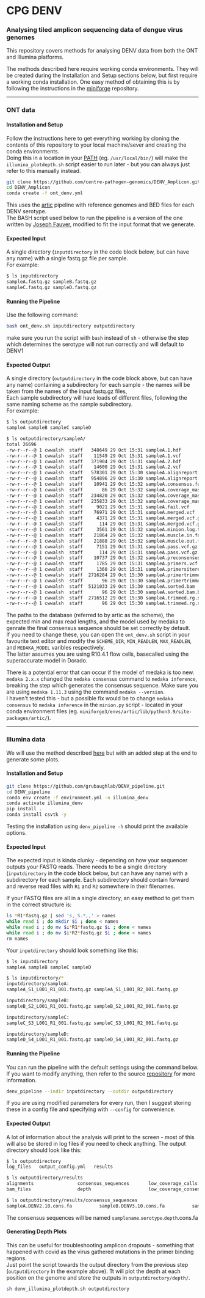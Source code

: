# CPG DENV  

### Analysing tiled amplicon sequencing data of dengue virus genomes

This repository covers methods for analysing DENV data from both the ONT and Illumina platforms.

The methods described here require working conda environments. They will be created during the Installation and Setup sections below, but first require a working conda installation. One easy method of obtaining this is by following the instructions in the [miniforge](https://github.com/conda-forge/miniforge) repository.

---
### ONT data  

#### Installation and Setup
Follow the instructions here to get everything working by cloning the contents of this repository to your local machine/sever and creating the conda environments.  
Doing this in a location in your [PATH](https://en.wikipedia.org/wiki/PATH_(variable)) (eg. `/usr/local/bin/`) will make the `illumina_plotdepth.sh` script easier to run later - but you can always just refer to this manually instead. 

```bash
git clone https://github.com/centre-pathogen-genomics/DENV_Amplicon.git 
cd DENV_Amplicon
conda create -f ont_denv.yml
```

This uses the [artic](https://github.com/artic-network/fieldbioinformatics) pipeline with reference genomes and BED files for each DENV serotype.  
The BASH script used below to run the pipeline is a version of the one written by [Joseph Fauver](https://github.com/josephfauver/DENV_MinION_Script), modified to fit the input format that we generate.
#### Expected Input
A single directory (`inputdirectory` in the code block below, but can have any name) with a single fastq.gz file per sample.  
For example:  
```bash
$ ls inputdirectory
sampleA.fastq.gz sampleB.fastq.gz  
sampleC.fastq.gz sampleD.fastq.gz
``` 
#### Running the Pipeline
Use the following command:
```bash
bash ont_denv.sh inputdirectory outputdirectory
```
make sure you run the script with `bash` instead of `sh` - otherwise the step which determines the serotype will not run correctly and will default to DENV1

#### Expected Output
A single directory (`outputdirectory` in the code block above, but can have any name) containing a subdirectory for each sample - the names will be taken from the names of the input fastq.gz files,  
Each sample subdirectory will have loads of different files, following the same naming scheme as the sample subdirectory.  
For example: 
```bash
$ ls outputdirectory
sampleA sampleB sampleC sampleD

$ ls outputdirectory/sampleA/
total 26696
-rw-r--r--@ 1 cwwalsh  staff   348649 29 Oct 15:31 sampleA.1.hdf
-rw-r--r--@ 1 cwwalsh  staff    11549 29 Oct 15:31 sampleA.1.vcf
-rw-r--r--@ 1 cwwalsh  staff   371904 29 Oct 15:31 sampleA.2.hdf
-rw-r--r--@ 1 cwwalsh  staff    14600 29 Oct 15:31 sampleA.2.vcf
-rw-r--r--@ 1 cwwalsh  staff   578301 29 Oct 15:30 sampleA.alignreport.er
-rw-r--r--@ 1 cwwalsh  staff   954896 29 Oct 15:30 sampleA.alignreport.txt
-rw-r--r--@ 1 cwwalsh  staff    10941 29 Oct 15:32 sampleA.consensus.fasta
-rw-r--r--@ 1 cwwalsh  staff       86 29 Oct 15:32 sampleA.coverage_mask.txt
-rw-r--r--@ 1 cwwalsh  staff   234820 29 Oct 15:32 sampleA.coverage_mask.txt.1.depths
-rw-r--r--@ 1 cwwalsh  staff   235833 29 Oct 15:32 sampleA.coverage_mask.txt.2.depths
-rw-r--r--@ 1 cwwalsh  staff     9021 29 Oct 15:31 sampleA.fail.vcf
-rw-r--r--@ 1 cwwalsh  staff    76971 29 Oct 15:31 sampleA.merged.vcf
-rw-r--r--@ 1 cwwalsh  staff     4371 29 Oct 15:31 sampleA.merged.vcf.gz
-rw-r--r--@ 1 cwwalsh  staff      114 29 Oct 15:31 sampleA.merged.vcf.gz.tbi
-rw-r--r--@ 1 cwwalsh  staff     3561 29 Oct 15:32 sampleA.minion.log.txt
-rw-r--r--@ 1 cwwalsh  staff    21864 29 Oct 15:32 sampleA.muscle.in.fasta
-rw-r--r--@ 1 cwwalsh  staff    21888 29 Oct 15:32 sampleA.muscle.out.fasta
-rw-r--r--@ 1 cwwalsh  staff     7151 29 Oct 15:31 sampleA.pass.vcf.gz
-rw-r--r--@ 1 cwwalsh  staff      114 29 Oct 15:31 sampleA.pass.vcf.gz.tbi
-rw-r--r--@ 1 cwwalsh  staff    10737 29 Oct 15:32 sampleA.preconsensus.fasta
-rw-r--r--@ 1 cwwalsh  staff     1785 29 Oct 15:31 sampleA.primers.vcf
-rw-r--r--@ 1 cwwalsh  staff     1360 29 Oct 15:31 sampleA.primersitereport.txt
-rw-r--r--@ 1 cwwalsh  staff  2716284 29 Oct 15:30 sampleA.primertrimmed.rg.sorted.bam
-rw-r--r--@ 1 cwwalsh  staff       96 29 Oct 15:30 sampleA.primertrimmed.rg.sorted.bam.bai
-rw-r--r--@ 1 cwwalsh  staff  5121033 29 Oct 15:30 sampleA.sorted.bam
-rw-r--r--@ 1 cwwalsh  staff       96 29 Oct 15:30 sampleA.sorted.bam.bai
-rw-r--r--@ 1 cwwalsh  staff  2716512 29 Oct 15:30 sampleA.trimmed.rg.sorted.bam
-rw-r--r--@ 1 cwwalsh  staff       96 29 Oct 15:30 sampleA.trimmed.rg.sorted.bam.bai
```

The paths to the database (referred to by artic as the scheme), the expected min and max read lengths, and the model used by medaka to genrate the final consensus sequence should be set correctly by default.  
If you need to change these, you can open the `ont_denv.sh` script in your favourite text editor and modify the `SCHEME_DIR`, `MIN_READLEN`, `MAX_READLEN`, and `MEDAKA_MODEL` varibles respectively.  
The latter assumes you are using R10.4.1 flow cells, basecalled using the superaccurate model in Dorado.  

There is a potential error that can occur if the model of medaka is too new.   
`medaka 2.x.x` changed the `medaka consensus` command to `medaka inference`, breaking the step which generates the consensus sequence. Make sure you are using `medaka 1.11.3` using the command `medaka --version`.  
I haven't tested this - but a possible fix would be to change `medaka consensus` to `medaka inference` in the `minion.py` script - located in your conda environment files (eg. `miniforge3/envs/artic/lib/python3.9/site-packages/artic/`).  

---
### Illumina data  
We will use the method described [here](https://github.com/grubaughlab/DENV_pipeline) but with an added step at the end to generate some plots.

#### Installation and Setup
```bash
git clone https://github.com/grubaughlab/DENV_pipeline.git
cd DENV_pipeline
conda env create -f environment.yml -n illumina_denv
conda activate illumina_denv
pip install .
conda install csvtk -y
```
Testing the installation using `denv_pipeline -h` should print the available options.  

#### Expected Input
The expected input is kinda clunky - depending on how your sequencer outputs your FASTQ reads.  There needs to be a single directory (`inputdirectory` in the code block below, but can have any name)  with a subdirectory for each sample.  Each subdirectory should contain forward and reverse read files with `R1` and `R2` somewhere in their filenames. 

If your FASTQ files are all in a single directory, an easy method to get them in the correct structure is:
```bash
ls *R1*fastq.gz | sed 's,_S.*,,' > names
while read i ; do mkdir $i ; done < names
while read i ; do mv $i*R1*fastq.gz $i ; done < names
while read i ; do mv $i*R2*fastq.gz $i ; done < names
rm names
```

Your `inputdirectory` should look something like this:
```bash
$ ls inputdirectory
sampleA sampleB sampleC sampleD

$ ls inputdirectory/*
inputdirectory/sampleA:
sampleA_S1_L001_R1_001.fastq.gz sampleA_S1_L001_R2_001.fastq.gz

inputdirectory/sampleB:
sampleB_S2_L001_R1_001.fastq.gz sampleB_S2_L001_R2_001.fastq.gz

inputdirectory/sampleC:
sampleC_S3_L001_R1_001.fastq.gz sampleC_S3_L001_R2_001.fastq.gz

inputdirectory/sampleD:
sampleD_S4_L001_R1_001.fastq.gz sampleD_S4_L001_R2_001.fastq.gz
```

#### Running the Pipeline
You can run the pipeline with the default settings using the command below. If you want to modify anything, then refer to the source [repository](https://github.com/grubaughlab/DENV_pipeline) for more information.  
```bash
denv_pipeline --indir inputdirectory --outdir outputdirectory
```
If you are using modified parameters for every run, then I suggest storing these in a config file and specifying with `--config` for convenience.

#### Expected Output  
A lot of information about the analysis will print to the screen - most of this will also be stored in log files if you need to check anything. The output directory should look like this:
```bash
$ ls outputdirectory
log_files   output_config.yml   results

$ ls outputdirectory/results
alignments                consensus_sequences       low_coverage_calls.csv    summary_all_samples.tsv   variant_plot.pdf          virus_calls.tsv
bam_files                 depth                     low_coverage_consensus    top_virus_all_samples.tsv variants

$ ls outputdirectory/results/consensus_sequences
sampleA.DENV2.10.cons.fa          sampleB.DENV3.10.cons.fa          sampleC.DENV3.10.cons.fa          sampleD.DENV1.10.cons.fa 
```
The consensus sequences will be named `samplename`.`serotype`.`depth`.cons.fa

#### Generating Depth Plots
This can be useful for troubleshooting amplicon dropouts - something that happened with covid as the virus gathered mutations in the primer binding regions.  
Just point the script towards the output directory from the previous step (`outputdirectory` in the example above). Tt will plot the depth at each position on the genome and store the outputs in `outputdirectory/depth/`.  
```bash
sh denv_illumina_plotdepth.sh outputdirectory
```



